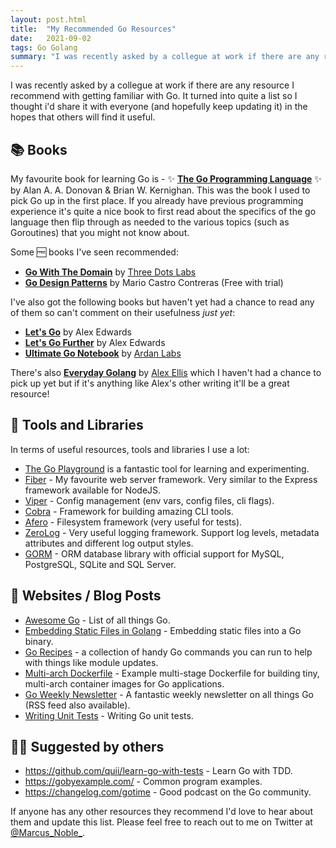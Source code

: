 ```yaml
---
layout: post.html
title:  "My Recommended Go Resources"
date:   2021-09-02
tags: Go Golang
summary: "I was recently asked by a collegue at work if there are any resource I recommend with getting familiar with Go. It turned into quite a list so I thought i'd share it with everyone (and hopefully keep updating it) in the hopes that others will find it useful."
---
```


I was recently asked by a collegue at work if there are any resource I recommend with getting familiar with Go. It turned into quite a list so I thought i'd share it with everyone (and hopefully keep updating it) in the hopes that others will find it useful.

## 📚 Books 

My favourite book for learning Go is - ✨ **[The Go Programming Language](https://www.gopl.io/)** ✨ by Alan A. A. Donovan & Brian W. Kernighan.
This was the book I used to pick Go up in the first place. If you already have previous programming experience it's quite a nice book to first read about the specifics of the go language then flip through as needed to the various topics (such as Goroutines) that you might not know about.


Some 🆓 books I've seen recommended:

* **[Go With The Domain](https://threedots.tech/go-with-the-domain/)** by [Three Dots Labs](https://threedots.tech/)
* **[Go Design Patterns](https://www.packtpub.com/product/go-design-patterns/9781786466204)** by Mario Castro Contreras  (Free with trial)

I've also got the following books but haven't yet had a chance to read any of them so can't comment on their usefulness _just yet_:

* **[Let's Go](https://lets-go.alexedwards.net/)** by Alex Edwards
* **[Let's Go Further](https://lets-go-further.alexedwards.net/)** by Alex Edwards
* **[Ultimate Go Notebook](https://education.ardanlabs.com/courses/ultimate-go-notebook)** by [Ardan Labs](https://education.ardanlabs.com/)

There's also **[Everyday Golang](https://openfaas.gumroad.com/l/everyday-golang)** by [Alex Ellis](https://www.alexellis.io/) which I haven't had a chance to pick up yet but if it's anything like Alex's other writing it'll be a great resource!

## 🧰 Tools and Libraries

In terms of useful resources, tools and libraries I use a lot:

* [The Go Playground](https://play.golang.org/) is a fantastic tool for learning and experimenting.
* [Fiber](https://gofiber.io/) - My favourite web server framework. Very similar to the Express framework available for NodeJS.
* [Viper](https://github.com/spf13/viper) - Config management (env vars, config files, cli flags).
* [Cobra](https://github.com/spf13/cobra) - Framework for building amazing CLI tools.
* [Afero](https://github.com/spf13/afero) - Filesystem framework (very useful for tests).
* [ZeroLog](https://github.com/rs/zerolog) - Very useful logging framework. Support log levels, metadata attributes and different log output styles.
* [GORM](https://gorm.io/) - ORM database library with official support for MySQL, PostgreSQL, SQLite and SQL Server.

## 🔗 Websites / Blog Posts

* [Awesome Go](https://awesome-go.com/) - List of all things Go.
* [Embedding Static Files in Golang](https://bhupesh-v.github.io/embedding-static-files-in-golang/) - Embedding static files into a Go binary.
* [Go Recipes](https://github.com/nikolaydubina/go-recipes) - a collection of handy Go commands you can run to help with things like module updates.
* [Multi-arch Dockerfile](https://gist.github.com/AverageMarcus/78fbcf45e72e09d9d5e75924f0db4573) - Example multi-stage Dockerfile for building tiny, multi-arch container images for Go applications.
* [Go Weekly Newsletter](https://golangweekly.com/) - A fantastic weekly newsletter on all things Go (RSS feed also available).
* [Writing Unit Tests](https://blog.alexellis.io/golang-writing-unit-tests/) - Writing Go unit tests.

## 🧑‍💻 Suggested by others

* https://github.com/quii/learn-go-with-tests - Learn Go with TDD.
* https://gobyexample.com/ - Common program examples.
* https://changelog.com/gotime - Good podcast on the Go community.

If anyone has any other resources they recommend I'd love to hear about them and update this list. Please feel free to reach out to me on Twitter at [@Marcus_Noble_](https://twitter.com/Marcus_Noble_).